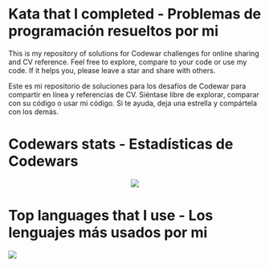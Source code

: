 # Kata that I completed - Problemas de programación resueltos por mi
This is my repository of solutions for Codewar challenges for online sharing and CV reference. Feel free to explore, compare to your code or use my code. If it helps you, please leave a star and share with others.

Este es mi repositorio de soluciones para los desafíos de Codewar para compartir en línea y referencias de CV. Siéntase libre de explorar, comparar con su código o usar mi código. Si te ayuda, deja una estrella y compártela con los demás.

# Codewars stats - Estadísticas de Codewars

<p align="center">
  <img src="https://www.codewars.com/users/DiracSpace/badges/large"></img>
 </p>

# Top languages that I use - Los lenguajes más usados por mi

<a href="https://github.com/anuraghazra/github-readme-stats">
  <img align="center" src="https://github-readme-stats.vercel.app/api/top-langs/?username=DiracSpace&theme=vue-dark&langs_count=12&layout=compact&hide=html,kotlin,csharp" />
</a>
